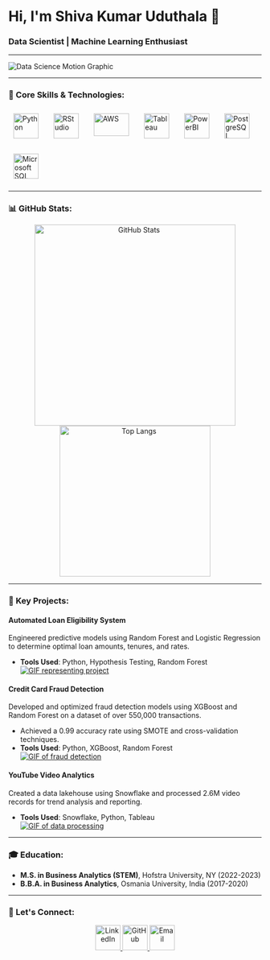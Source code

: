 # Hi, I'm Shiva Kumar Uduthala 👋
### Data Scientist | Machine Learning Enthusiast 

---

![Data Science Motion Graphic](https://media.giphy.com/media/3o7aD2saalBwwftBIY/giphy.gif)  <!-- Replace with a relevant header GIF -->

---

### 🧠 Core Skills & Technologies:
<p align="Left" style="display: flex; flex-wrap: wrap; gap: 10px;">
  <img src="https://img.icons8.com/color/48/000000/python--v1.png" alt="Python" width="50" height="50" style="margin: 10px;" />
  <img src="https://static-00.iconduck.com/assets.00/rstudio-icon-2048x2048-nt33yx0r.png" alt="RStudio" width="50" height="50" style="margin: 10px;" />
  <img src="https://hackfest.ca/images/partenaires/aws.png" alt="AWS" width="70" height="45" style="margin: 10px;" />
  <img src="https://img.icons8.com/color/48/000000/tableau-software.png" alt="Tableau" width="50" height="50" style="margin: 10px;" />
  <img src="https://www.pngmart.com/files/23/Power-Bi-Logo-PNG-File.png" alt="PowerBI" width="50" height="50" style="margin: 10px;" />
  <img src="https://th.bing.com/th/id/OIP.6pLWWA3aD7z2GozLFuDQKgHaHp?rs=1&pid=ImgDetMain" alt="PostgreSQL" width="50" height="50" style="margin: 10px;" />
  <img src="https://img.icons8.com/?size=512&id=laYYF3dV0Iew&format=png" alt="Microsoft SQL Server" width="50" height="50" style="margin: 10px;"/>
</p>

---

### 📊 GitHub Stats:
<p align="center">
  <img src="https://github-readme-stats.vercel.app/api?username=shivakumar99&show_icons=true&theme=radical" alt="GitHub Stats" width="400px" />
  <img src="https://github-readme-stats.vercel.app/api/top-langs/?username=shivakumar99&layout=compact&theme=radical" alt="Top Langs" width="300px"/>
</p>

---


### 🌟 Key Projects:

#### **Automated Loan Eligibility System** 
Engineered predictive models using Random Forest and Logistic Regression to determine optimal loan amounts, tenures, and rates.
- **Tools Used**: Python, Hypothesis Testing, Random Forest  
[![GIF representing project](https://media.giphy.com/media/xT5LMHxhOfscxPfIfm/giphy.gif)](https://github.com/shivakumar99/loan-eligibility-system)

#### **Credit Card Fraud Detection** 
Developed and optimized fraud detection models using XGBoost and Random Forest on a dataset of over 550,000 transactions.
- Achieved a 0.99 accuracy rate using SMOTE and cross-validation techniques.
- **Tools Used**: Python, XGBoost, Random Forest  
[![GIF of fraud detection](https://media.giphy.com/media/3o7aCWMt7NIsZR8Hsc/giphy.gif)](https://github.com/shivakumar99/fraud-detection)

#### **YouTube Video Analytics** 
Created a data lakehouse using Snowflake and processed 2.6M video records for trend analysis and reporting.
- **Tools Used**: Snowflake, Python, Tableau  
[![GIF of data processing](https://media.giphy.com/media/3o7bu57lC8yq6vUeuI/giphy.gif)](https://github.com/shivakumar99/youtube-analytics)

---

### 🎓 Education:
- **M.S. in Business Analytics (STEM)**, Hofstra University, NY (2022-2023)  
- **B.B.A. in Business Analytics**, Osmania University, India (2017-2020)

---

### 🔗 Let's Connect:
<p align="center">
  <a href="https://www.linkedin.com/in/shivakumaruduthala/" target="_blank">
    <img src="https://img.icons8.com/color/48/000000/linkedin.png" alt="LinkedIn" width="50px"/>
  </a>
  <a href="https://github.com/shivakumar99" target="_blank">
    <img src="https://img.icons8.com/color/48/000000/github.png" alt="GitHub" width="50px"/>
  </a>
  <a href="mailto:uduthala.shivakumar20@gmail.com" target="_blank">
    <img src="https://img.icons8.com/color/48/000000/gmail-new.png" alt="Email" width="50px"/>
  </a>
</p>
